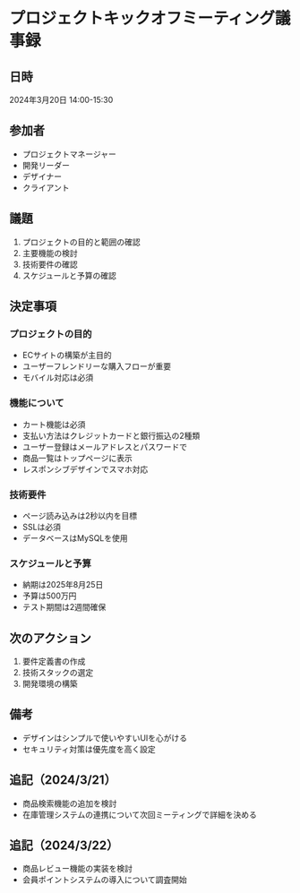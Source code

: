 # プロジェクトキックオフミーティング議事録

## 日時
2024年3月20日 14:00-15:30

## 参加者
- プロジェクトマネージャー
- 開発リーダー
- デザイナー
- クライアント

## 議題
1. プロジェクトの目的と範囲の確認
2. 主要機能の検討
3. 技術要件の確認
4. スケジュールと予算の確認

## 決定事項

### プロジェクトの目的
- ECサイトの構築が主目的
- ユーザーフレンドリーな購入フローが重要
- モバイル対応は必須

### 機能について
- カート機能は必須
- 支払い方法はクレジットカードと銀行振込の2種類
- ユーザー登録はメールアドレスとパスワードで
- 商品一覧はトップページに表示
- レスポンシブデザインでスマホ対応

### 技術要件
- ページ読み込みは2秒以内を目標
- SSLは必須
- データベースはMySQLを使用

### スケジュールと予算
- 納期は2025年8月25日
- 予算は500万円
- テスト期間は2週間確保

## 次のアクション
1. 要件定義書の作成
2. 技術スタックの選定
3. 開発環境の構築

## 備考
- デザインはシンプルで使いやすいUIを心がける
- セキュリティ対策は優先度を高く設定

## 追記（2024/3/21）
- 商品検索機能の追加を検討
- 在庫管理システムの連携について次回ミーティングで詳細を決める

## 追記（2024/3/22）
- 商品レビュー機能の実装を検討
- 会員ポイントシステムの導入について調査開始
